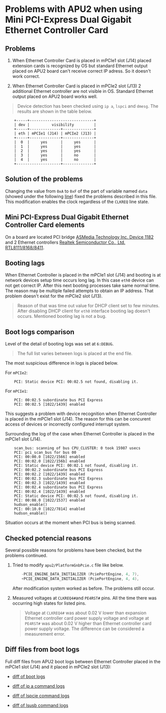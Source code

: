 Problems with APU2 when using Mini PCI-Express Dual Gigabit Ethernet Controller Card
====================================================================================

## Problems

1. When Ethernet Controller Card is placed in mPCIe1 slot (J14) placed extension cards
is recognized by OS but standard Ethernet output placed on APU2 board can't receive
correct IP adress. So it doesn't work correct.

2. When Ethernet Controller Card is placed in mPCIe2 slot (J13) 2 additional Ethernet
controller are not visible in OS. Standard Ethernet output placed on APU2 board
works well.

> Device detection has been checked using `ip a`, `lspci` and `dmesg`. The results are
shown in the table below.

```
    +-----+-----------------------------+
    | dev |          visibility         |
    +-----+--------------+--------------+
    | eth | mPCIe1 (J14) | mPCIe2 (J13) |
    +-----+--------------+--------------+
    |  0  |     yes      |     yes      |
    |  1  |     yes      |     yes      |
    |  2  |     yes      |     yes      |
    |  3  |     yes      |     no       |
    |  4  |     yes      |     no       |
    +--------------------+--------------+
```

## Solution of the problems

Changing the value from `0xA` to `0xF` of the part of variable named `data`
(showed under the following [line](https://github.com/pcengines/coreboot/blob/coreboot-4.0.x/src/mainboard/pcengines/apu2/romstage.c#L132))
fixed the problems described in this file. This modification enables the clock
regardless of the `CLKREQ` line state.

## Mini PCI-Express Dual Gigabit Ethernet Controller Card elements

On a board are located PCI bridge [ASMedia Technology Inc. Device 1182](http://www.asmedia.com.tw/eng/e_show_products.php?cate_index=112&item=134) and 2 Ethernet
controllers [Realtek Semiconductor Co., Ltd. RTL8111/8168/8411](http://www.realtek.com/products/productsView.aspx?Langid=1&PNid=13&PFid=5&Level=5&Conn=4).

## Booting lags

When Ethernet Controller is placed in the mPCIe1 slot (J14) and booting is at network
devices setup time occurs long lag. In this case `eth0` device can not get correct IP.
After this next booting processes take same normal time. The reason may be multiple
failed attempts to obtain an IP address.
That problem doesn't exist for the mPCIe2 slot (J13).

> Reason of that was time out value for DHCP client set to few minutes. After
disabling DHCP client for `eth0` interface booting lag doesn't occurs.
Mentioned booting lag is not a bug.


## Boot logs comparison

Level of the detail of booting logs was set at `6:DEBUG`.

> The full list varies between logs is placed at the end file.

The most suspicious difference in logs is placed below.

For `mPCIe2`:

```
    PCI: Static device PCI: 00:02.5 not found, disabling it.
```
For `mPCIe1`:

```
    PCI: 00:02.5 subordinate bus PCI Express
    PCI: 00:02.5 [1022/1439] enabled
```

This suggests a problem with device recognition when Ethernet Controller is
placed in the mPCIe1 slot (J14). The reason for this can be concurent access of devices
or incorrectly configured interrupt system.

Surrounding the log of the case when Ethernet Controller is placed in the mPCIe1
slot (J14).

```
    scan_bus: scanning of bus CPU_CLUSTER: 0 took 15987 usecs
    PCI: pci_scan_bus for bus 00
    PCI: 00:00.0 [1022/1566] enabled
    PCI: 00:02.0 [1022/156b] enabled
    PCI: Static device PCI: 00:02.1 not found, disabling it.
    PCI: 00:02.2 subordinate bus PCI Express
    PCI: 00:02.2 [1022/1439] enabled
    PCI: 00:02.3 subordinate bus PCI Express
    PCI: 00:02.3 [1022/1439] enabled
    PCI: 00:02.4 subordinate bus PCI Express
    PCI: 00:02.4 [1022/1439] enabled
    PCI: Static device PCI: 00:02.5 not found, disabling it.
    PCI: 00:08.0 [1022/1537] enabled
    hudson_enable()
    PCI: 00:10.0 [1022/7814] enabled
    hudson_enable()
```

Situation occurs at the moment when PCI bus is being scanned.

## Checked potencial reasons

Several possible reasons for problems have been checked, but the problems continued.

1. Tried to modify `apu2/PlatformGnbPcie.c` file like below.

    ```c
        -PCIE_ENGINE_DATA_INITIALIZER (PciePortEngine, 4, 7),
        +PCIE_ENGINE_DATA_INITIALIZER (PciePortEngine, 4, 4),
    ```

    After modification system worked as before. The problems still occur.

2. Measured voltages at `CLKREQ4#`and `PE4RST#` pins. All the time there was occurring
    high states for listed pins.

    > Voltage at `CLKREQ4#` was about 0.02 V lower than expansion Ethernet controller card
    power supply voltage and voltage at `PE4RST#` was about 0.02 V higher than Ethernet
    controller card power supply voltage. The difference can be considered a measurement error.

## Diff files from boot logs

Full diff files from APU2 boot logs between Ethernet Controller placed in the mPCIe1 slot (J14)
and it placed in mPCIe2 slot (J13):

* [diff of boot logs](http://81.95.197.197:7777/duzixebaqi.md)

* [diff of ip a command logs](http://81.95.197.197:7777/woseyetaxu.hs)

* [diff of lspcie command logs](http://81.95.197.197:7777/gozepejoja.go)

* [diff of lsusb command logs](http://81.95.197.197:7777/zecidunudi.css)
